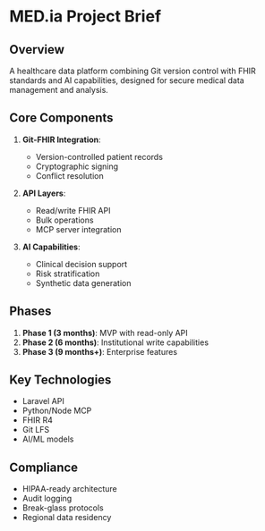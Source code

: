 # MED.ia Project Brief

## Overview
A healthcare data platform combining Git version control with FHIR standards and AI capabilities, designed for secure medical data management and analysis.

## Core Components
1. **Git-FHIR Integration**:
   - Version-controlled patient records
   - Cryptographic signing
   - Conflict resolution

2. **API Layers**:
   - Read/write FHIR API
   - Bulk operations
   - MCP server integration

3. **AI Capabilities**:
   - Clinical decision support
   - Risk stratification
   - Synthetic data generation

## Phases
1. **Phase 1 (3 months)**: MVP with read-only API
2. **Phase 2 (6 months)**: Institutional write capabilities
3. **Phase 3 (9 months+)**: Enterprise features

## Key Technologies
- Laravel API
- Python/Node MCP
- FHIR R4
- Git LFS
- AI/ML models

## Compliance
- HIPAA-ready architecture
- Audit logging
- Break-glass protocols
- Regional data residency
